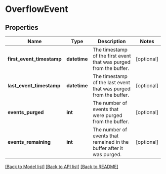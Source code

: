 # OverflowEvent

## Properties
Name | Type | Description | Notes
------------ | ------------- | ------------- | -------------
**first_event_timestamp** | **datetime** | The timestamp of the first event that was purged from the buffer. | [optional] 
**last_event_timestamp** | **datetime** | The timestamp of the last event that was purged from the buffer. | [optional] 
**events_purged** | **int** | The number of events that were purged from the buffer. | [optional] 
**events_remaining** | **int** | The number of events that remained in the buffer after it was purged. | [optional] 

[[Back to Model list]](../README.md#documentation-for-models) [[Back to API list]](../README.md#documentation-for-api-endpoints) [[Back to README]](../README.md)



